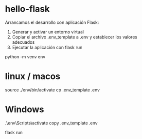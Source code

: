 # hello-flask
Arrancamos el desarrollo con aplicación Flask:

1. Generar y activar un entorno virtual
2. Copiar el archivo .env_template a .env y establecer los valores adecuados
3. Ejecutar la aplicación con flask run

python -m venv env

# linux / macos
source ./env/bin/activate
cp .env_template .env   

# Windows
.\env\Scripts\activate
copy .env_template .env

flask run